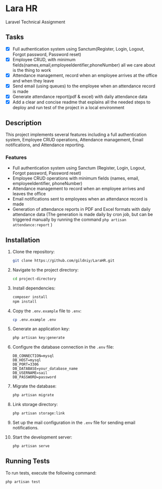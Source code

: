 # Lara HR
Laravel Technical Assignment

## Tasks
- [x] Full authentication system using Sanctum(Register, Login, Logout, Forgot password, Password reset)
- [x] Employee CRUD, with minimum fields(names,email,employeeIdentifier,phoneNumber) all we care about is the thing to work
- [x] Attendance management, record when an employee arrives at the office and when they leave
- [x] Send email (using queues) to the employee when an attendance record is made
- [x] Generate attendance report(pdf & excel) with daily attendance data
- [x] Add a clear and concise readme that explains all the needed steps to deploy and run test of the project in a local environment

## Description
This project implements several features including a full authentication system, Employee CRUD operations, Attendance management, Email notifications, and Attendance reporting.

### Features
- Full authentication system using Sanctum (Register, Login, Logout, Forgot password, Password reset)
- Employee CRUD operations with minimum fields (names, email, employeeIdentifier, phoneNumber)
- Attendance management to record when an employee arrives and leaves the office
- Email notifications sent to employees when an attendance record is made
- Generation of attendance reports in PDF and Excel formats with daily attendance data (The generation is made daily by cron job, but can be triggered manually by running the command `php artisan attendance:report` )

## Installation

1. Clone the repository:
    ```bash
    git clone https://github.com/gildniy/LaraHR.git
    ```

2. Navigate to the project directory:
    ```bash
    cd project-directory
    ```

3. Install dependencies:
    ```bash
    composer install
    npm install
    ```

4. Copy the `.env.example` file to `.env`:
    ```bash
    cp .env.example .env
    ```

5. Generate an application key:
    ```bash
    php artisan key:generate
    ```

6. Configure the database connection in the `.env` file:
    ```plaintext
    DB_CONNECTION=mysql
    DB_HOST=mysql
    DB_PORT=3306
    DB_DATABASE=your_database_name
    DB_USERNAME=sail
    DB_PASSWORD=password
    ```

7. Migrate the database:
    ```bash
    php artisan migrate
    ```

8. Link storage directory:
    ```bash
    php artisan storage:link
    ```

9. Set up the mail configuration in the `.env` file for sending email notifications.

10. Start the development server:
    ```bash
    php artisan serve
    ```

## Running Tests

To run tests, execute the following command:

```bash
php artisan test
